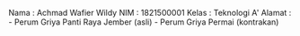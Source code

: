 Nama    : Achmad Wafier Wildy
NIM     : 1821500001
Kelas   : Teknologi A'
Alamat  : - Perum Griya Panti Raya Jember (asli)
          - Perum Griya Permai (kontrakan)
